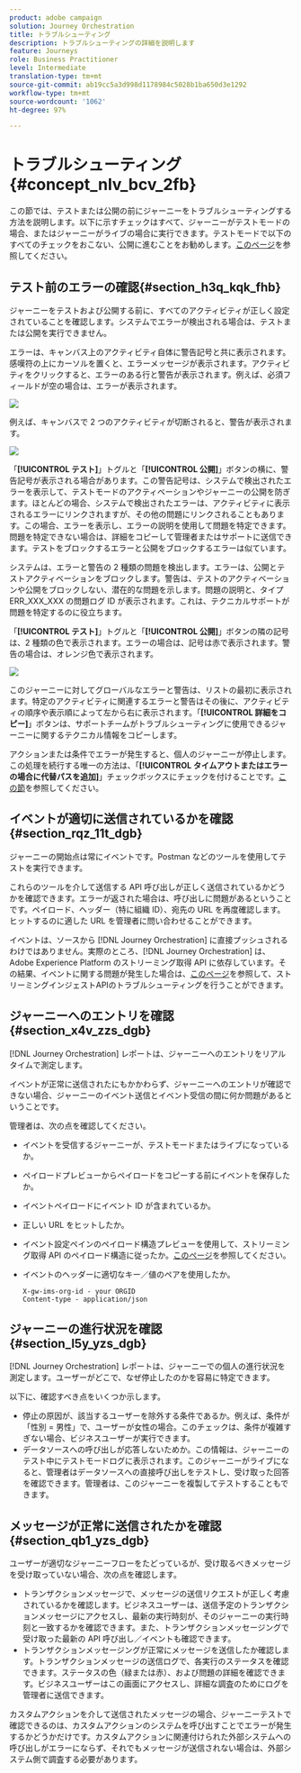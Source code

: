 ```yaml
---
product: adobe campaign
solution: Journey Orchestration
title: トラブルシューティング
description: トラブルシューティングの詳細を説明します
feature: Journeys
role: Business Practitioner
level: Intermediate
translation-type: tm+mt
source-git-commit: ab19cc5a3d998d1178984c5028b1ba650d3e1292
workflow-type: tm+mt
source-wordcount: '1062'
ht-degree: 97%

---
```



# トラブルシューティング{#concept_nlv_bcv_2fb}

この節では、テストまたは公開の前にジャーニーをトラブルシューティングする方法を説明します。以下に示すチェックはすべて、ジャーニーがテストモードの場合、またはジャーニーがライブの場合に実行できます。テストモードで以下のすべてのチェックをおこない、公開に進むことをお勧めします。[このページ](../building-journeys/testing-the-journey.md)を参照してください。

## テスト前のエラーの確認{#section_h3q_kqk_fhb}

ジャーニーをテストおよび公開する前に、すべてのアクティビティが正しく設定されていることを確認します。システムでエラーが検出される場合は、テストまたは公開を実行できません。

エラーは、キャンバス上のアクティビティ自体に警告記号と共に表示されます。感嘆符の上にカーソルを置くと、エラーメッセージが表示されます。アクティビティをクリックすると、エラーのある行と警告が表示されます。例えば、必須フィールドが空の場合は、エラーが表示されます。

![](../assets/journey63.png)

例えば、キャンバスで 2 つのアクティビティが切断されると、警告が表示されます。

![](../assets/canvas-disconnected.png)

「**[!UICONTROL テスト]**」トグルと「**[!UICONTROL 公開]**」ボタンの横に、警告記号が表示される場合があります。この警告記号は、システムで検出されたエラーを表示して、テストモードのアクティベーションやジャーニーの公開を防ぎます。ほとんどの場合、システムで検出されたエラーは、アクティビティに表示されるエラーにリンクされますが、その他の問題にリンクされることもあります。この場合、エラーを表示し、エラーの説明を使用して問題を特定できます。問題を特定できない場合は、詳細をコピーして管理者またはサポートに送信できます。テストをブロックするエラーと公開をブロックするエラーは似ています。

システムは、エラーと警告の 2 種類の問題を検出します。エラーは、公開とテストアクティベーションをブロックします。警告は、テストのアクティベーションや公開をブロックしない、潜在的な問題を示します。問題の説明と、タイプ ERR_XXX_XXX の問題ログ ID が表示されます。これは、テクニカルサポートが問題を特定するのに役立ちます。

「**[!UICONTROL テスト]**」トグルと「**[!UICONTROL 公開]**」ボタンの隣の記号は、2 種類の色で表示されます。エラーの場合は、記号は赤で表示されます。警告の場合は、オレンジ色で表示されます。

![](../assets/journey75.png)

このジャーニーに対してグローバルなエラーと警告は、リストの最初に表示されます。特定のアクティビティに関連するエラーと警告はその後に、アクティビティの順序や表示順によって左から右に表示されます。「**[!UICONTROL 詳細をコピー]**」ボタンは、サポートチームがトラブルシューティングに使用できるジャーニーに関するテクニカル情報をコピーします。

アクションまたは条件でエラーが発生すると、個人のジャーニーが停止します。この処理を続行する唯一の方法は、「**[!UICONTROL タイムアウトまたはエラーの場合に代替パスを追加]**」チェックボックスにチェックを付けることです。[この節](../building-journeys/using-the-journey-designer.md#paths)を参照してください。

## イベントが適切に送信されているかを確認{#section_rqz_11t_dgb}

ジャーニーの開始点は常にイベントです。Postman などのツールを使用してテストを実行できます。

これらのツールを介して送信する API 呼び出しが正しく送信されているかどうかを確認できます。エラーが返された場合は、呼び出しに問題があるということです。ペイロード、ヘッダー（特に組織 ID）、宛先の URL を再度確認します。ヒットするのに適した URL を管理者に問い合わせることができます。

イベントは、ソースから [!DNL Journey Orchestration] に直接プッシュされるわけではありません。実際のところ、[!DNL Journey Orchestration] は、Adobe Experience Platform のストリーミング取得 API に依存しています。その結果、イベントに関する問題が発生した場合は、[このページ](https://docs.adobe.com/content/help/ja-JP/experience-platform/ingestion/streaming/troubleshooting.translate.html)を参照して、ストリーミングインジェストAPIのトラブルシューティングを行うことができます。

## ジャーニーへのエントリを確認{#section_x4v_zzs_dgb}

[!DNL Journey Orchestration] レポートは、ジャーニーへのエントリをリアルタイムで測定します。

イベントが正常に送信されたにもかかわらず、ジャーニーへのエントリが確認できない場合、ジャーニーのイベント送信とイベント受信の間に何か問題があるということです。

管理者は、次の点を確認してください。

* イベントを受信するジャーニーが、テストモードまたはライブになっているか。
* ペイロードプレビューからペイロードをコピーする前にイベントを保存したか。
* イベントペイロードにイベント ID が含まれているか。
* 正しい URL をヒットしたか。
* イベント設定ペインのペイロード構造プレビューを使用して、ストリーミング取得 API のペイロード構造に従ったか。[このページ](../event/previewing-the-payload.md)を参照してください。
* イベントのヘッダーに適切なキー／値のペアを使用したか。

   ```
   X-gw-ims-org-id - your ORGID
   Content-type - application/json
   ```

## ジャーニーの進行状況を確認{#section_l5y_yzs_dgb}

[!DNL Journey Orchestration] レポートは、ジャーニーでの個人の進行状況を測定します。ユーザーがどこで、なぜ停止したのかを容易に特定できます。

以下に、確認すべき点をいくつか示します。

* 停止の原因が、該当するユーザーを除外する条件であるか。例えば、条件が「性別 = 男性」で、ユーザーが女性の場合。このチェックは、条件が複雑すぎない場合、ビジネスユーザーが実行できます。
* データソースへの呼び出しが応答しないためか。この情報は、ジャーニーのテスト中にテストモードログに表示されます。このジャーニーがライブになると、管理者はデータソースへの直接呼び出しをテストし、受け取った回答を確認できます。管理者は、このジャーニーを複製してテストすることもできます。

## メッセージが正常に送信されたかを確認{#section_qb1_yzs_dgb}

ユーザーが適切なジャーニーフローをたどっているが、受け取るべきメッセージを受け取っていない場合、次の点を確認します。

* トランザクションメッセージで、メッセージの送信リクエストが正しく考慮されているかを確認します。ビジネスユーザーは、送信予定のトランザクションメッセージにアクセスし、最新の実行時刻が、そのジャーニーの実行時刻と一致するかを確認できます。また、トランザクションメッセージングで受け取った最新の API 呼び出し／イベントも確認できます。
* トランザクションメッセージングが正常にメッセージを送信したか確認します。トランザクションメッセージの送信ログで、各実行のステータスを確認できます。ステータスの色（緑または赤）、および問題の詳細を確認できます。ビジネスユーザーはこの画面にアクセスし、詳細な調査のためにログを管理者に送信できます。

カスタムアクションを介して送信されたメッセージの場合、ジャーニーテストで確認できるのは、カスタムアクションのシステムを呼び出すことでエラーが発生するかどうかだけです。カスタムアクションに関連付けられた外部システムへの呼び出しがエラーにならず、それでもメッセージが送信されない場合は、外部システム側で調査する必要があります。

